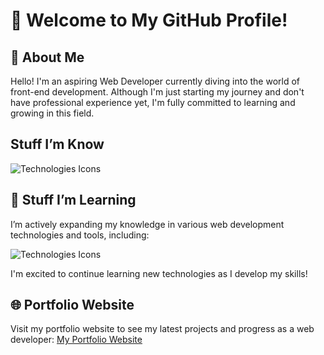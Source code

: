 # 👋 Welcome to My GitHub Profile!

## 📖 About Me
Hello! I'm an aspiring Web Developer currently diving into the world of front-end development. Although I'm just starting my journey and don't have professional experience yet, I'm fully committed to learning and growing in this field.

## Stuff I’m Know

![Technologies Icons](https://skillicons.dev/icons?i=git,html,css)

## 🚀 Stuff I’m Learning
I’m actively expanding my knowledge in various web development technologies and tools, including:

![Technologies Icons](https://skillicons.dev/icons?i=github,js,bootstrap,jquery,python)

I'm excited to continue learning new technologies as I develop my skills!

## 🌐 Portfolio Website
Visit my portfolio website to see my latest projects and progress as a web developer:
[My Portfolio Website](https://green-glitch.github.io/)